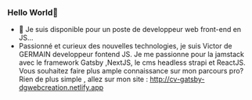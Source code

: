 ### Hello World👋

<!--
**letotor/letotor** is a ✨ _special_ ✨ repository because its `README.md` (this file) appears on your GitHub profile.

Here are some ideas to get you started:

- 🔭 I’m currently working on ...
- 🌱 I’m currently learning ...
- 👯 I’m looking to collaborate on ...
- 🤔 I’m looking for help with ...
- 💬 Ask me about ...
- 📫 How to reach me: ...
- 😄 Pronouns: ...
- ⚡ Fun fact: ...
-->

- 👯 Je suis disponible pour un poste de developpeur web front-end en JS...
- Passionné et curieux des nouvelles technologies, je suis Victor de GERMAIN developpeur fontend JS. Je me passionne pour la jamstack avec le framework Gatsby ,NextJS, le cms headless strapi et ReactJS. Vous souhaitez faire plus ample connaissance sur mon parcours pro? Rien de plus simple , allez sur mon site :
http://cv-gatsby-dgwebcreation.netlify.app
